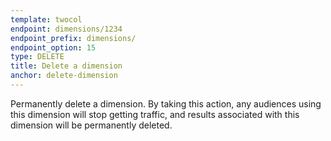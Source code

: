 ```yaml
---
template: twocol
endpoint: dimensions/1234
endpoint_prefix: dimensions/
endpoint_option: 15
type: DELETE
title: Delete a dimension
anchor: delete-dimension
---
```

Permanently delete a dimension. By taking this action, any audiences using this dimension will stop getting traffic, and results associated with this dimension will be permanently deleted.

